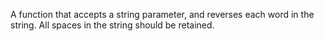 A function that accepts a string parameter, and reverses each word in the string. All spaces in the string should be retained.
